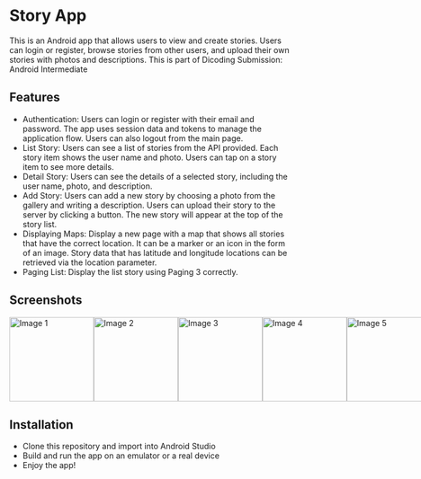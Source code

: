 # Story App

This is an Android app that allows users to view and create stories. Users can login or register, browse stories from other users, and upload their own stories with photos and descriptions. This is part of Dicoding Submission: Android Intermediate

## Features

- Authentication: Users can login or register with their email and password. The app uses session data and tokens to manage the application flow. Users can also logout from the main page.
- List Story: Users can see a list of stories from the API provided. Each story item shows the user name and photo. Users can tap on a story item to see more details.
- Detail Story: Users can see the details of a selected story, including the user name, photo, and description.
- Add Story: Users can add a new story by choosing a photo from the gallery and writing a description. Users can upload their story to the server by clicking a button. The new story will appear at the top of the story list.
- Displaying Maps: Display a new page with a map that shows all stories that have the correct location. It can be a marker or an icon in the form of an image. Story data that has latitude and longitude locations can be retrieved via the location parameter.
- Paging List: Display the list story using Paging 3 correctly.

## Screenshots

<div style="display: flex; justify-content: space-between; align-items: center;">
  <img src="https://drive.google.com/uc?id=1meyb1GXJ1B7lxRXMxzpvopQ-CioadVlG" alt="Image 1" width="150"/>
  <img src="https://drive.google.com/uc?id=1CrqJd5jdFZEb_q2pMFcRPWwUjFy9O_iQ" alt="Image 2" width="150"/>
  <img src="https://drive.google.com/uc?id=18KzYCunNnpyticosfKYoMg6DfbSfLjEK" alt="Image 3" width="150"/>
  <img src="https://drive.google.com/uc?id=1wi_4ob9vxeAjdMSrnv88bVu0shdu4eSj" alt="Image 4" width="150"/>
  <img src="https://drive.google.com/uc?id=1lW5s4VhwbfkCZMTD7AfnZWeySlJxcQW6" alt="Image 5" width="150"/>
</div>

## Installation

- Clone this repository and import into Android Studio
- Build and run the app on an emulator or a real device
- Enjoy the app!
